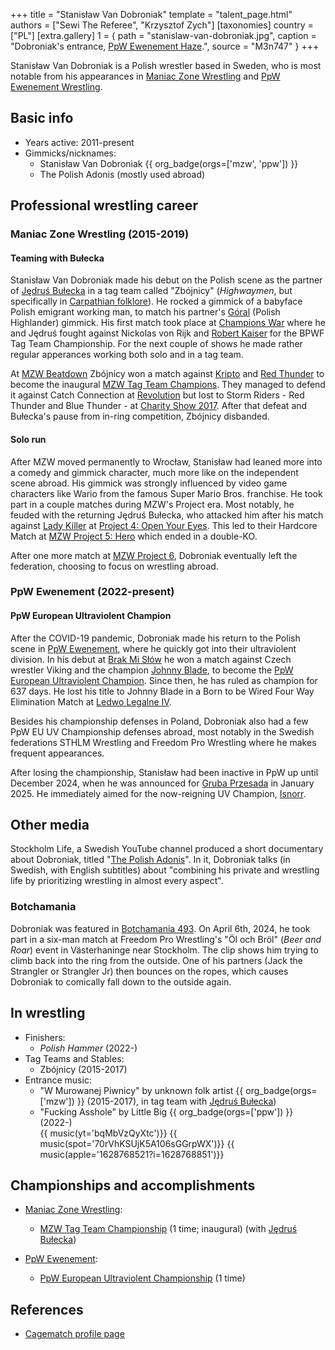 +++
title = "Stanisław Van Dobroniak"
template = "talent_page.html"
authors = ["Sewi The Referee", "Krzysztof Zych"]
[taxonomies]
country = ["PL"]
[extra.gallery]
1 = { path = "stanislaw-van-dobroniak.jpg", caption = "Dobroniak's entrance, [PpW Ewenement Haze](@/e/ppw/2024-04-20-ppw-ewenement-haze.md).", source = "M3n747" }
+++

Stanisław Van Dobroniak is a Polish wrestler based in Sweden, who is most notable from his appearances in [Maniac Zone Wrestling](@/o/mzw.md) and [PpW Ewenement Wrestling](@/o/ppw.md).

## Basic info

* Years active: 2011-present
* Gimmicks/nicknames:
  - Stanisław Van Dobroniak  {{ org_badge(orgs=['mzw', 'ppw']) }}
  - The Polish Adonis (mostly used abroad)

## Professional wrestling career

### Maniac Zone Wrestling (2015-2019)

#### Teaming with Bułecka

Stanisław Van Dobroniak made his debut on the Polish scene as the partner of [Jędruś Bułecka](@/w/jedrus-bulecka.md) in a tag team called "Zbójnicy" (_Highwaymen_, but specifically in [Carpathian folklore][wiki-zbojnicy]). He rocked a gimmick of a babyface Polish emigrant working man, to match his partner's [Góral][wiki-gorale] (Polish Highlander) gimmick. His first match took place at [Champions War](@/e/mzw/2015-05-31-mzw-champions-war.md) where he and Jędruś fought against Nickolas von Rijk and [Robert Kaiser](@/w/robert-kaiser.md) for the BPWF Tag Team Championship. For the next couple of shows he made rather regular apperances working both solo and in a tag team.

At [MZW Beatdown](@/e/mzw/2016-05-14-mzw-beatdown.md) Zbójnicy won a match against [Kripto](@/w/kripto.md) and [Red Thunder](@/w/red-thunder.md) to become the inaugural [MZW Tag Team Champions](@/c/mzw-tag-team-championship.md). They managed to defend it against Catch Connection at [Revolution](@/e/mzw/2016-11-05-mzw-revolution.md) but lost to Storm Riders - Red Thunder and Blue Thunder - at [Charity Show 2017](@/e/mzw/2017-01-15-mzw-charity-show-2017.md). After that defeat and Bułecka's pause from in-ring competition, Zbójnicy disbanded.

#### Solo run

After MZW moved permanently to Wrocław, Stanisław had leaned more into a comedy and gimmick character, much more like on the independent scene abroad. His gimmick was strongly influenced by video game characters like Wario from the famous Super Mario Bros. franchise. He took part in a couple matches during MZW's Project era. Most notably, he feuded with the returning Jędruś Bułecka, who attacked him after his match against [Lady Killer](@/w/boro.md) at [Project 4: Open Your Eyes](@/e/mzw/2019-03-23-mzw-project-4-open-your-eyes.md). This led to their Hardcore Match at [MZW Project 5: Hero](@/e/mzw/2019-06-01-mzw-project-5-hero.md) which ended in a double-KO.

After one more match at [MZW Project 6](@/e/mzw/2019-08-24-mzw-project-6-death-and-glory.md), Dobroniak eventually left the federation, choosing to focus on wrestling abroad.

### PpW Ewenement (2022-present)

#### PpW European Ultraviolent Champion

After the COVID-19 pandemic, Dobroniak made his return to the Polish scene in [PpW Ewenement](@/o/ppw.md), where he quickly got into their ultraviolent division. In his debut at [Brak Mi Słów](@/e/ppw/2022-09-10-ppw-brak-mi-slow.md) he won a match against Czech wrestler Viking and the champion [Johnny Blade](@/w/johnny-blade.md), to become the [PpW European Ultraviolent Champion](@/c/ppw-european-ultraviolent-championship.md). Since then, he has ruled as champion for 637 days. He lost his title to Johnny Blade in a Born to be Wired Four Way Elimination Match at [Ledwo Legalne IV](@/e/ppw/2024-06-08-ppw-ledwo-legalne-4.md).

Besides his championship defenses in Poland, Dobroniak also had a few PpW EU UV Championship defenses abroad, most notably in the Swedish federations STHLM Wrestling and Freedom Pro Wrestling where he makes frequent appearances.

After losing the championship, Stanisław had been inactive in PpW up until December 2024, when he was announced for [Gruba Przesada](@/e/ppw/2025-01-25-ppw-gruba-przesada.md) in January 2025. He immediately aimed for the now-reigning UV Champion, [Isnorr](@/w/isnorr.md).

## Other media

Stockholm Life, a Swedish YouTube channel produced a short documentary about Dobroniak, titled "[The Polish Adonis](https://youtu.be/ywh7FwyQCEw)". In it, Dobroniak talks (in Swedish, with English subtitles) about "combining his private and wrestling life by prioritizing wrestling in almost every aspect".

### Botchamania

Dobroniak was featured in [Botchamania 493][bm-493]. On April 6th, 2024, he took part in a six-man match at Freedom Pro Wrestling's "Öl och Bröl" (_Beer and Roar_) event in Västerhaninge near Stockholm.
The clip shows him trying to climb back into the ring from the outside. One of his partners (Jack the Strangler or Strangler Jr) then bounces on the ropes, which causes Dobroniak to comically fall down to the outside again.

## In wrestling

* Finishers:
  - _Polish Hammer_ (2022-)
* Tag Teams and Stables:
  - Zbójnicy (2015-2017)
* Entrance music:
  - "W Murowanej Piwnicy" by unknown folk artist
 {{ org_badge(orgs=['mzw']) }} (2015-2017), in tag team with [Jędruś Bułecka](@/w/jedrus-bulecka.md)) <br>
  - "Fucking Asshole" by Little Big
 {{ org_badge(orgs=['ppw']) }} (2022-) <br>
 {{ music(yt='bqMbVzQyXtc')}}
 {{ music(spot='70rVhKSUjK5A106sGGrpWX')}}
 {{ music(apple='1628768521?i=1628768851')}}

## Championships and accomplishments

* [Maniac Zone Wrestling](@/o/mzw.md):
  - [MZW Tag Team Championship](@/c/mzw-tag-team-championship.md) (1 time; inaugural) (with [Jędruś Bułecka](@/w/jedrus-bulecka.md))

* [PpW Ewenement](@/o/ppw.md):
  - [PpW European Ultraviolent Championship](@/c/ppw-european-ultraviolent-championship.md) (1 time)

## References

* [Cagematch profile page](https://www.cagematch.net/?id=2&nr=14513)

[bm-493]: https://www.youtube.com/watch?v=2azqxchwafo
[wiki-zbojnicy]: https://pl.wikipedia.org/wiki/Zb%C3%B3jnicy
[wiki-gorale]: https://en.wikipedia.org/wiki/Gorals
